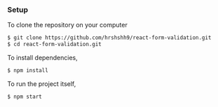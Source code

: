 ### Setup

To clone the repository on your computer 
```bash
$ git clone https://github.com/hrshshh9/react-form-validation.git
$ cd react-form-validation.git
```
To install dependencies,
```bash
$ npm install
```

To run the project itself,
```bash
$ npm start
```
